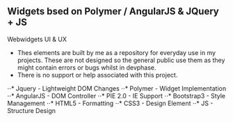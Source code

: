 ## Widgets bsed on Polymer / AngularJS & JQuery  + JS

Webwidgets UI & UX

- Thes elements are built by me as a repository for everyday use in my projects. These are not designed so the general public use them as they might contain errors or bugs whilst in devphase.
- There is no support or help associated with this project.

⋅⋅* Jquery - Lightweight DOM Changes
⋅⋅* Polymer - Widget Implementation
⋅⋅* AngularJS - DOM Controller
⋅⋅* PIE 2.0 - IE Support
⋅⋅* Bootstrap3 - Style Management
⋅⋅* HTML5 - Formatting
⋅⋅* CSS3 - Design Element
⋅⋅* JS - Structure  Design
